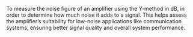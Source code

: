 To measure the noise figure of an amplifier using the Y-method in dB, in order to determine how much noise it adds to a signal. This helps assess the amplifier’s suitability for low-noise applications like communication systems, ensuring better signal quality and overall system performance.
